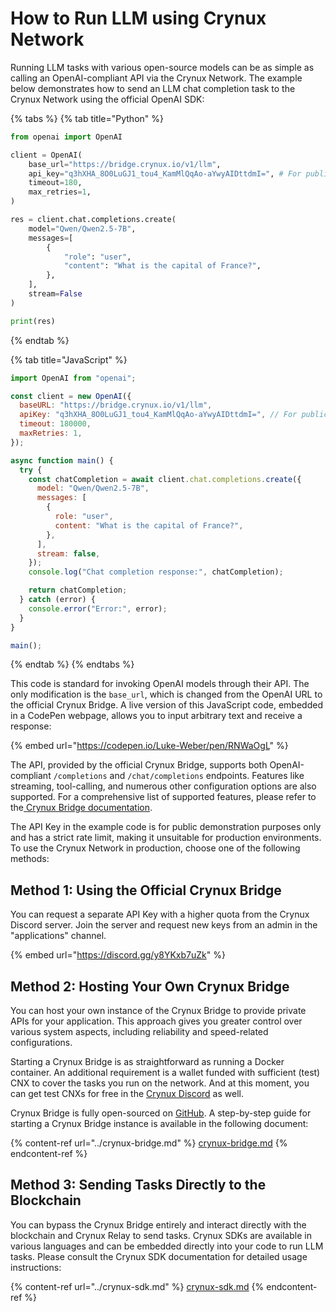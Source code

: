 # How to Run LLM using Crynux Network

Running LLM tasks with various open-source models can be as simple as calling an OpenAI-compliant API via the Crynux Network. The example below demonstrates how to send an LLM chat completion task to the Crynux Network using the official OpenAI SDK:

{% tabs %}
{% tab title="Python" %}
```python
from openai import OpenAI

client = OpenAI(
    base_url="https://bridge.crynux.io/v1/llm",
    api_key="q3hXHA_8O0LuGJ1_tou4_KamMlQqAo-aYwyAIDttdmI=", # For public demonstration only, strict rate limit applied.
    timeout=180,
    max_retries=1,
)

res = client.chat.completions.create(
    model="Qwen/Qwen2.5-7B",
    messages=[
        {
            "role": "user",
            "content": "What is the capital of France?",
        },
    ],
    stream=False
)

print(res)
```
{% endtab %}

{% tab title="JavaScript" %}
```javascript
import OpenAI from "openai";

const client = new OpenAI({
  baseURL: "https://bridge.crynux.io/v1/llm",
  apiKey: "q3hXHA_8O0LuGJ1_tou4_KamMlQqAo-aYwyAIDttdmI=", // For public demonstration only, strict rate limit applied.
  timeout: 180000,
  maxRetries: 1,
});

async function main() {
  try {
    const chatCompletion = await client.chat.completions.create({
      model: "Qwen/Qwen2.5-7B",
      messages: [
        {
          role: "user",
          content: "What is the capital of France?",
        },
      ],
      stream: false,
    });
    console.log("Chat completion response:", chatCompletion);

    return chatCompletion;
  } catch (error) {
    console.error("Error:", error);
  }
}

main();
```
{% endtab %}
{% endtabs %}

This code is standard for invoking OpenAI models through their API. The only modification is the `base_url`, which is changed from the OpenAI URL to the official Crynux Bridge. A live version of this JavaScript code, embedded in a CodePen webpage, allows you to input arbitrary text and receive a response:

{% embed url="https://codepen.io/Luke-Weber/pen/RNWaOgL" %}

The API, provided by the official Crynux Bridge, supports both OpenAI-compliant `/completions` and `/chat/completions` endpoints. Features like streaming, tool-calling, and numerous other configuration options are also supported. For a comprehensive list of supported features, please refer to the[ Crynux Bridge documentation](../crynux-bridge.md).

The API Key in the example code is for public demonstration purposes only and has a strict rate limit, making it unsuitable for production environments. To use the Crynux Network in production, choose one of the following methods:

## Method 1: Using the Official Crynux Bridge

You can request a separate API Key with a higher quota from the Crynux Discord server. Join the server and request new keys from an admin in the "applications" channel.

{% embed url="https://discord.gg/y8YKxb7uZk" %}

## Method 2: Hosting Your Own Crynux Bridge

You can host your own instance of the Crynux Bridge to provide private APIs for your application. This approach gives you greater control over various system aspects, including reliability and speed-related configurations.

Starting a Crynux Bridge is as straightforward as running a Docker container. An additional requirement is a wallet funded with sufficient (test) CNX to cover the tasks you run on the network. And at this moment, you can get test CNXs for free in the [Crynux Discord](https://discord.gg/y8YKxb7uZk) as well.

Crynux Bridge is fully open-sourced on [GitHub](https://github.com/crynux-network/crynux-bridge). A step-by-step guide for starting a Crynux Bridge instance is available in the following document:

{% content-ref url="../crynux-bridge.md" %}
[crynux-bridge.md](../crynux-bridge.md)
{% endcontent-ref %}

## Method 3: Sending Tasks Directly to the Blockchain

You can bypass the Crynux Bridge entirely and interact directly with the blockchain and Crynux Relay to send tasks. Crynux SDKs are available in various languages and can be embedded directly into your code to run LLM tasks. Please consult the Crynux SDK documentation for detailed usage instructions:

{% content-ref url="../crynux-sdk.md" %}
[crynux-sdk.md](../crynux-sdk.md)
{% endcontent-ref %}
